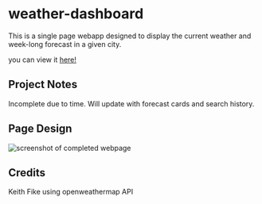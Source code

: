 # weather-dashboard

This is a single page webapp designed to display the current weather and week-long forecast in a given city.

you can view it [here!](https://gray-turtle.github.io/weather-dashboard/index.hmtl)

## Project Notes 

Incomplete due to time. Will update with forecast cards and search history.

## Page Design

![screenshot of completed webpage](./full-site.png)

## Credits

Keith Fike
using openweathermap API
